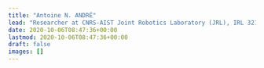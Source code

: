 ```yaml
---
title: "Antoine N. ANDRÉ"
lead: "Researcher at CNRS-AIST Joint Robotics Laboratory (JRL), IRL 3218, National Institute of Advanced Industrial Science and Technology (AIST)"
date: 2020-10-06T08:47:36+00:00
lastmod: 2020-10-06T08:47:36+00:00
draft: false
images: []
---
```

